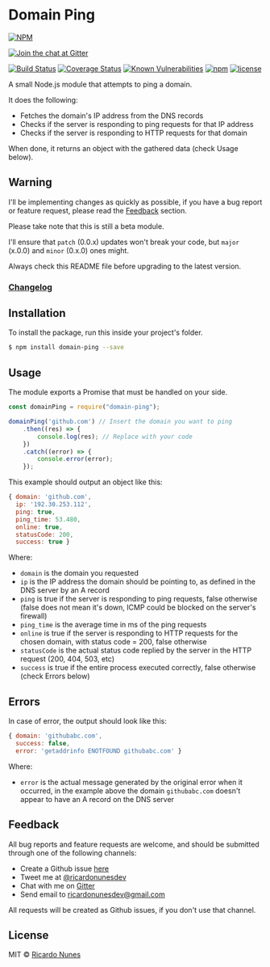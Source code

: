 # Domain Ping

[![NPM](https://nodei.co/npm/domain-ping.png)](https://nodei.co/npm/domain-ping/)

[![Join the chat at Gitter](https://badges.gitter.im/ricardonunesdev/domain-ping.svg)](https://gitter.im/ricardonunesdev/domain-ping)

[![Build Status](https://travis-ci.org/ricardonunesdev/domain-ping.svg?branch=master)](https://travis-ci.org/ricardonunesdev/domain-ping)
[![Coverage Status](https://coveralls.io/repos/github/ricardonunesdev/domain-ping/badge.svg?branch=master)](https://coveralls.io/github/ricardonunesdev/domain-ping?branch=master)
[![Known Vulnerabilities](https://snyk.io/test/github/ricardonunesdev/domain-ping/badge.svg?targetFile=package.json)](https://snyk.io/test/github/ricardonunesdev/domain-ping?targetFile=package.json)
[![npm](https://img.shields.io/npm/v/domain-ping.svg)](https://www.npmjs.com/package/domain-ping)
[![license](https://img.shields.io/npm/l/domain-ping.svg)](https://github.com/ricardonunesdev/domain-ping/blob/master/LICENSE)

A small Node.js module that attempts to ping a domain.

It does the following:

 - Fetches the domain's IP address from the DNS records
 - Checks if the server is responding to ping requests for that IP address
 - Checks if the server is responding to HTTP requests for that domain

When done, it returns an object with the gathered data (check Usage below).

## Warning

I'll be implementing changes as quickly as possible, if you have a bug report or feature request, please read the [Feedback](#feedback) section.

Please take note that this is still a beta module.

I'll ensure that `patch` (0.0.x) updates won't break your code, but `major` (x.0.0) and `minor` (0.x.0) ones might.

Always check this README file before upgrading to the latest version.

### [Changelog](https://github.com/ricardonunesdev/domain-ping/blob/master/CHANGELOG.md)

## Installation

To install the package, run this inside your project's folder.

```sh
$ npm install domain-ping --save
```

## Usage

The module exports a Promise that must be handled on your side.

```js
const domainPing = require("domain-ping");

domainPing('github.com') // Insert the domain you want to ping
    .then((res) => {
        console.log(res); // Replace with your code
    })
    .catch((error) => {
        console.error(error);
    });
```

This example should output an object like this:

```js
{ domain: 'github.com',
  ip: '192.30.253.112',
  ping: true,
  ping_time: 53.480,
  online: true,
  statusCode: 200,
  success: true }
```

Where:

 - `domain` is the domain you requested
 - `ip` is the IP address the domain should be pointing to, as defined in the DNS server by an A record
 - `ping` is true if the server is responding to ping requests, false otherwise (false does not mean it's down, ICMP could be blocked on the server's firewall)
 - `ping_time` is the average time in ms of the ping requests
 - `online` is true if the server is responding to HTTP requests for the chosen domain, with status code = 200, false otherwise
 - `statusCode` is the actual status code replied by the server in the HTTP request (200, 404, 503, etc)
 - `success` is true if the entire process executed correctly, false otherwise (check Errors below)

## Errors

In case of error, the output should look like this:

```js
{ domain: 'githubabc.com',
  success: false,
  error: 'getaddrinfo ENOTFOUND githubabc.com' }
```

Where:

 - `error` is the actual message generated by the original error when it occurred, in the example above the domain `githubabc.com` doesn't appear to have an A record on the DNS server

## Feedback

All bug reports and feature requests are welcome, and should be submitted through one of the following channels:

 - Create a Github issue [here](https://github.com/ricardonunesdev/domain-ping/issues)
 - Tweet me at [@ricardonunesdev](https://twitter.com/ricardonunesdev)
 - Chat with me on [Gitter](https://gitter.im/ricardonunesdev/domain-ping)
 - Send email to [ricardonunesdev@gmail.com](mailto://ricardonunesdev@gmail.com)

All requests will be created as Github issues, if you don't use that channel.

## License

MIT © [Ricardo Nunes](https://github.com/ricardonunesdev)
